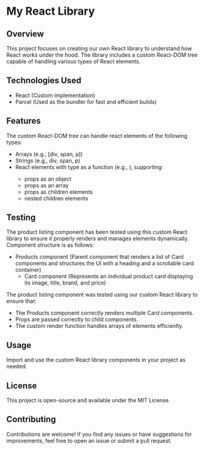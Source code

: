 # My React Library

## Overview

This project focuses on creating our own React library to understand how React works under the hood. The library includes a custom React-DOM tree capable of handling various types of React elements.

## Technologies Used

- React (Custom implementation)
- Parcel (Used as the bundler for fast and efficient builds)

## Features

The custom React-DOM tree can handle react elements of the following types:

- Arrays (e.g., [div, span, p])
- Strings (e.g., div, span, p)
- React elements with type as a function (e.g., <App />), supporting:
    - props as an object
    - props as an array
    - props as children elements
    - nested children elements

## Testing

The product listing component has been tested using this custom React library to ensure it properly renders and manages elements dynamically.
Component structure is as follows:
- Products component (Parent component that renders a list of Card components and structures the UI with a heading and a scrollable card container)
    - Card component (Represents an individual product card displaying its image, title, brand, and price)

The product listing component was tested using our custom React library to ensure that:
- The Products component correctly renders multiple Card components.
- Props are passed correctly to child components.
- The custom render function handles arrays of elements efficiently.

## Usage

Import and use the custom React library components in your project as needed.

## License

This project is open-source and available under the MIT License.

## Contributing

Contributions are welcome! If you find any issues or have suggestions for improvements, feel free to open an issue or submit a pull request.